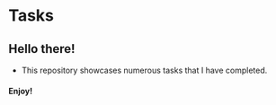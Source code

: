 # Tasks

## Hello there!
- This repository showcases numerous tasks that I have completed.
#### Enjoy!
